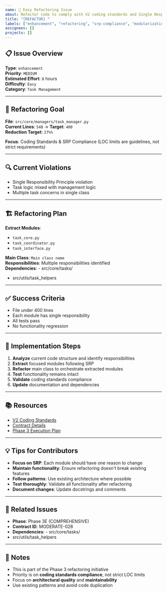 ```yaml
---
name: 🚀 Easy Refactoring Issue
about: Refactor code to comply with V2 coding standards and Single Responsibility Principle
title: "[REFACTOR] "
labels: ["enhancement", "refactoring", "srp-compliance", "modularization", "good first issue", "easy"]
assignees: []
projects: []
---
```


## 📋 **Issue Overview**

**Type**: `enhancement`  
**Priority**: `MEDIUM`  
**Estimated Effort**: `8` hours  
**Difficulty**: `Easy`  
**Category**: `Task Management`

---

## 🎯 **Refactoring Goal**

**File**: `src/core/managers/task_manager.py`  
**Current Lines**: `548` → **Target**: `400`  
**Reduction Target**: `27%%`

**Focus**: Coding Standards & SRP Compliance (LOC limits are guidelines, not strict requirements)

---

## 🔍 **Current Violations**

- Single Responsibility Principle violation
- Task logic mixed with management logic
- Multiple task concerns in single class

---

## 🏗️ **Refactoring Plan**

**Extract Modules**:
- `task_core.py`
- `task_coordinator.py`
- `task_interface.py`

**Main Class**: `Main class name`  
**Responsibilities**: Multiple responsibilities identified  
**Dependencies**: - src/core/tasks/
- src/utils/task_helpers

---

## ✅ **Success Criteria**

- File under 400 lines
- Each module has single responsibility
- All tests pass
- No functionality regression

---

## 🚀 **Implementation Steps**

1. **Analyze** current code structure and identify responsibilities
2. **Extract** focused modules following SRP
3. **Refactor** main class to orchestrate extracted modules
4. **Test** functionality remains intact
5. **Validate** coding standards compliance
6. **Update** documentation and dependencies

---

## 📚 **Resources**

- [V2 Coding Standards](../docs/CODING_STANDARDS.md)
- [Contract Details](../contracts/phase3e_comprehensive_contracts.json)
- [Phase 3 Execution Plan](../contracts/PHASE3_COMPLETE_EXECUTION_PLAN.md)

---

## 💡 **Tips for Contributors**

- **Focus on SRP**: Each module should have one reason to change
- **Maintain functionality**: Ensure refactoring doesn't break existing features
- **Follow patterns**: Use existing architecture where possible
- **Test thoroughly**: Validate all functionality after refactoring
- **Document changes**: Update docstrings and comments

---

## 🔗 **Related Issues**

- **Phase**: Phase 3E (COMPREHENSIVE)
- **Contract ID**: MODERATE-028
- **Dependencies**: - src/core/tasks/
- src/utils/task_helpers

---

## 📝 **Notes**

- This is part of the Phase 3 refactoring initiative
- Priority is on **coding standards compliance**, not strict LOC limits
- Focus on **architectural quality** and **maintainability**
- Use existing patterns and avoid code duplication
